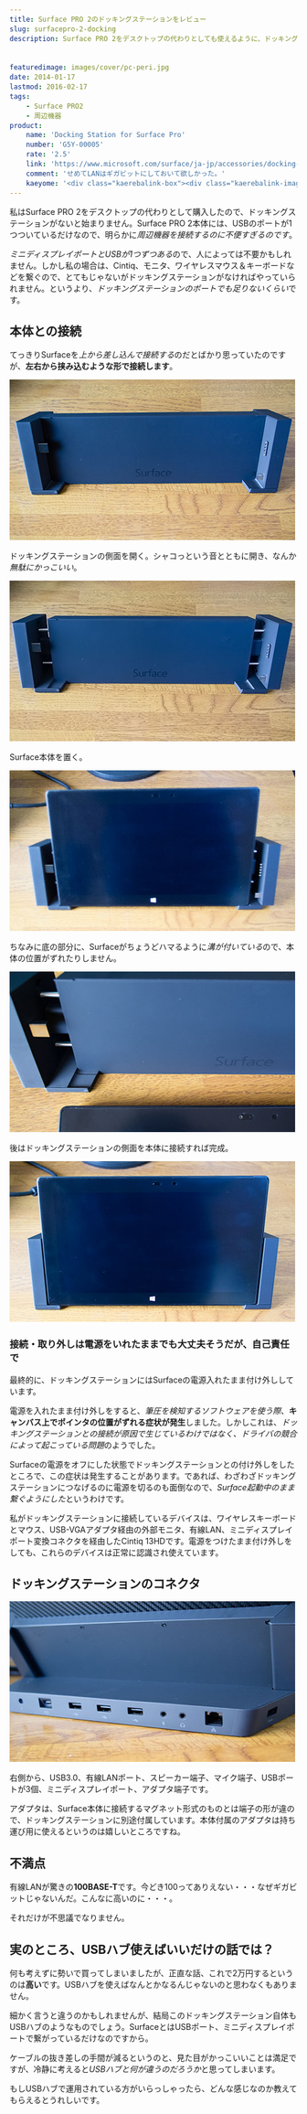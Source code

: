 ```yaml
---
title: Surface PRO 2のドッキングステーションをレビュー
slug: surfacepro-2-docking
description: Surface PRO 2をデスクトップの代わりとしても使えるように、ドッキングステーションを購入しました。微妙にかっこいいギミックですが、有線LANが100Mという残念な仕様です。USBハブを使えば済む話なのかもしれないなと思いました。


featuredimage: images/cover/pc-peri.jpg
date: 2014-01-17
lastmod: 2016-02-17
tags: 
    - Surface PRO2
    - 周辺機器
product:
    name: 'Docking Station for Surface Pro'
    number: 'G5Y-00005'
    rate: '2.5'
    link: 'https://www.microsoft.com/surface/ja-jp/accessories/docking-station'
    comment: 'せめてLANはギガビットにしておいて欲しかった。'
    kaeyome: '<div class="kaerebalink-box"><div class="kaerebalink-image"><a href="https://www.amazon.co.jp/exec/obidos/ASIN/B00HO06X5U/illusionspace-22/ref=nosim/" rel="nofollow" target="_blank"><img src="https://ecx.images-amazon.com/images/I/314YgD7s5wL._SL160_.jpg" style="border: none;" /></a></div><div class="kaerebalink-info"><div class="kaerebalink-name"><a href="https://www.amazon.co.jp/exec/obidos/ASIN/B00HO06X5U/illusionspace-22/ref=nosim/" rel="nofollow" target="_blank">Docking station for Surface Pro</a><div class="kaerebalink-powered-date">posted with <a href="https://kaereba.com" rel="nofollow" target="_blank">カエレバ</a></div></div><div class="kaerebalink-detail"> Microsoft     </div><div class="kaerebalink-link1"><div class="shoplinkamazon"><a href="https://www.amazon.co.jp/gp/search?keywords=Surface%20pro%20%83h%83b%83L%83%93%83O%83X%83e%81%5B%83V%83%87%83%93&__mk_ja_JP=%83J%83%5E%83J%83i&tag=illusionspace-22" rel="nofollow" target="_blank" title="アマゾン" >Amazonで購入</a></div><div class="shoplinkrakuten"><a href="https://hb.afl.rakuten.co.jp/hgc/0e95387f.f2aef20d.0e953880.25e412bd/?pc=http%3A%2F%2Fsearch.rakuten.co.jp%2Fsearch%2Fmall%2FSurface%2520pro%2520%25E3%2583%2589%25E3%2583%2583%25E3%2582%25AD%25E3%2583%25B3%25E3%2582%25B0%25E3%2582%25B9%25E3%2583%2586%25E3%2583%25BC%25E3%2582%25B7%25E3%2583%25A7%25E3%2583%25B3%2F-%2Ff.1-p.1-s.1-sf.0-st.A-v.2%3Fx%3D0%26scid%3Daf_ich_link_urltxt%26m%3Dhttp%3A%2F%2Fm.rakuten.co.jp%2F" rel="nofollow" target="_blank" title="楽天市場" >楽天市場で購入</a></div></div></div><div class="booklink-footer" style="clear: left"></div></div>'
---
```


私はSurface PRO 2をデスクトップの代わりとして購入したので、ドッキングステーションがないと始まりません。Surface PRO 2本体には、USBのポートが1つついているだけなので、明らかに<em>周辺機器を接続するのに不便すぎるのです</em>。

<em>ミニディスプレイポートとUSBが1つずつある</em>ので、人によっては不要かもしれません。しかし私の場合は、Cintiq、モニタ、ワイヤレスマウス＆キーボードなどを繋ぐので、とてもじゃないがドッキングステーションがなければやっていられません。というより、<em>ドッキングステーションのポートでも足りないくらい</em>です。


## 本体との接続


てっきりSurfaceを<em>上から差し込んで接続する</em>のだとばかり思っていたのですが、<strong>左右から挟み込むような形で接続します</strong>。

![Surfaceドッキングステーション1](P1161994.jpg)

ドッキングステーションの側面を開く。シャコっという音とともに開き、なんか<em>無駄にかっこいい</em>。

![Surfaceドッキングステーション2　開く](P1161995.jpg)

Surface本体を置く。

![Surfaceドッキングステーション3　置く](P1161996.jpg)

ちなみに底の部分に、Surfaceがちょうどハマるように<em>溝が付いている</em>ので、本体の位置がずれたりしません。

![Surfaceドッキングステーション　溝](P1162000.jpg)

後はドッキングステーションの側面を本体に接続すれば完成。

![Surfaceドッキングステーション4　ドッキング](P1161997.jpg)


### 接続・取り外しは電源をいれたままでも大丈夫そうだが、自己責任で


最終的に、ドッキングステーションにはSurfaceの電源入れたまま付け外ししています。

電源を入れたまま付け外しをすると、<em>筆圧を検知するソフトウェアを使う際</em>、<strong>キャンバス上でポインタの位置がずれる症状が発生</strong>しました。しかしこれは、<em>ドッキングステーションとの接続が原因で生じているわけではなく、ドライバの競合によって起こっている問題</em>のようでした。

Surfaceの電源をオフにした状態でドッキングステーションとの付け外しをしたところで、この症状は発生することがあります。であれば、わざわざドッキングステーションにつなげるのに電源を切るのも面倒なので、<em>Surface起動中のまま繋ぐようにした</em>というわけです。

私がドッキングステーションに接続しているデバイスは、ワイヤレスキーボードとマウス、USB-VGAアダプタ経由の外部モニタ、有線LAN、ミニディスプレイポート変換コネクタを経由したCintiq 13HDです。電源をつけたまま付け外しをしても、これらのデバイスは正常に認識され使えています。


## ドッキングステーションのコネクタ


![Surfaceドッキングステーション　背面コネクタ](P1161999.jpg)

右側から、USB3.0、有線LANポート、スピーカー端子、マイク端子、USBポートが3個、ミニディスプレイポート、アダプタ端子です。

アダプタは、Surface本体に接続するマグネット形式のものとは端子の形が違ので、ドッキングステーションに別途付属しています。本体付属のアダプタは持ち運び用に使えるというのは嬉しいところですね。


## 不満点


有線LANが驚きの<strong>100BASE-T</strong>です。今どき100ってありえない・・・なぜギガビットじゃないんだ。こんなに高いのに・・・。

それだけが不思議でなりません。


## 実のところ、USBハブ使えばいいだけの話では？


何も考えずに勢いで買ってしまいましたが、正直な話、これで2万円するというのは<strong>高い</strong>です。USBハブを使えばなんとかなるんじゃないのと思わなくもありません。

細かく言うと違うのかもしれませんが、結局このドッキングステーション自体もUSBハブのようなものでしょう。SurfaceとはUSBポート、ミニディスプレイポートで繋がっているだけなのですから。

ケーブルの抜き差しの手間が減るというのと、見た目がかっこいいことは満足ですが、冷静に考えると<em>USBハブと何が違うのだろうか</em>と思ってしまいます。

もしUSBハブで運用されている方がいらっしゃったら、どんな感じなのか教えてもらえるとうれしいです。


  